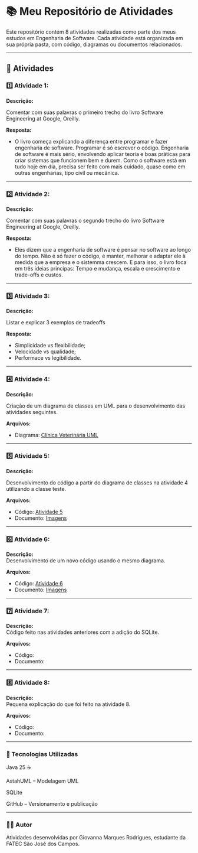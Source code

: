 # 📚 Meu Repositório de Atividades

Este repositório contém 8 atividades realizadas como parte dos meus estudos em Engenharia de Software. Cada atividade está organizada em sua própria pasta, com código, diagramas ou documentos relacionados.

---

## 📌 Atividades

### 1️⃣ Atividade 1:

**Descrição:** 

Comentar com suas palavras o primeiro trecho do livro Software Engineering at Google, Oreilly.  

**Resposta:**  

- O livro começa explicando a diferença entre programar e fazer engenharia de software. Programar é só escrever o código. Engenharia de software é mais sério, envolvendo aplicar teoria e boas práticas para criar sistemas que funcionem bem e durem. Como o software está em tudo hoje em dia, precisa ser feito com mais cuidado, quase como em outras engenharias, tipo civíl ou mecânica. 

---

### 2️⃣ Atividade 2: 

**Descrição:**

Comentar com suas palavras o segundo trecho do livro Software Engineering at Google, Oreilly.

**Resposta:**  

- Eles dizem que a engenharia de software é pensar no software ao longo do tempo. Não é só fazer o código, é manter, melhorar e adaptar ele à medida que a empresa e o sistemma crescem. E para isso, o livro foca em três ideias principas: Tempo e mudança, escala e crescimento e trade-offs e custos.

---

### 3️⃣ Atividade 3: 

**Descrição:**  

Listar e explicar 3 exemplos de tradeoffs  

**Resposta:**  

- Simplicidade vs flexibilidade;
- Velocidade vs qualidade;
- Performace vs legibilidade.  

---

### 4️⃣ Atividade 4: 

**Descrição:**  

 Criação de um diagrama de classes em UML para o desenvolvimento das atividades seguintes.

**Arquivos:**

- Diagrama: [Clínica Veterinária UML](Atividade_4/ClinicaVeterinaria.pdf)  

---

### 5️⃣ Atividade 5:

**Descrição:**  

Desenvolvimento do código a partir do diagrama de classes na atividade 4 utilizando a classe teste.  

**Arquivos:**  

- Código: [Atividade 5](Atividade_5/Clinica_Veterinaria/src)  
- Documento: [Imagens](Atividade_5/ImagemCodigo_5)  

---

### 6️⃣ Atividade 6: 
**Descrição:**  
Desenvolvimento de um novo código usando o mesmo diagrama.  

**Arquivos:**  
- Código: [Atividade 6](Atividade_6/Clinica_Veterinaria_Buscar/src)  
- Documento: [Imagens](Atividade_6/ImagemCodigo_6) 

---

### 7️⃣ Atividade 7: 
**Descrição:**  
Código feito nas atividades anteriores com a adição do SQLite.  

**Arquivos:**  
- Código:  
- Documento:   

---

### 8️⃣ Atividade 8:
**Descrição:**  
Pequena explicação do que foi feito na atividade 8.  

**Arquivos:**  
- Código:
- Documento:    

---

### 🚀 Tecnologias Utilizadas

Java 25 ☕

AstahUML – Modelagem UML

SQLite 

GitHub – Versionamento e publicação

---

### 👩‍💻 Autor

Atividades desenvolvidas por Giovanna Marques Rodrigues, estudante da FATEC São José dos Campos.
